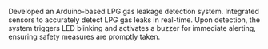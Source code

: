 Developed an Arduino-based LPG gas leakage
detection system. Integrated sensors to accurately detect LPG gas leaks in real-time. Upon
detection, the system triggers LED blinking
and activates a buzzer for immediate alerting,
ensuring safety measures are promptly taken.
